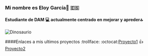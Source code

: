 ###  Mi nombre es Eloy García👋	:es:
#### Estudiante de DAM :computer: actualmente **centrado en mejorar y apreder**:top:
![Dinosaurio](https://www.actualidadgadget.com/wp-content/uploads/2018/02/t-rex.gif)



####Enlaces a mis ultimos proyectos :trollface:
:octocat:[Proyecto1](https://github.com/eloygar/veryimportantopensourceproject)
:thumbsup:[Proyecto2](https://github.com/eloygar/Web-Animaciones)

<!--
**eloygar/eloygar** is a ✨ _special_ ✨ repository because its `README.md` (this file) appears on your GitHub profile.

Here are some ideas to get you started:

- 🔭 I’m currently working on ...
- 🌱 I’m currently learning ...
- 👯 I’m looking to collaborate on ...
- 🤔 I’m looking for help with ...
- 💬 Ask me about ...
- 📫 How to reach me: ...
- 😄 Pronouns: ...
- ⚡ Fun fact: ...
-->
